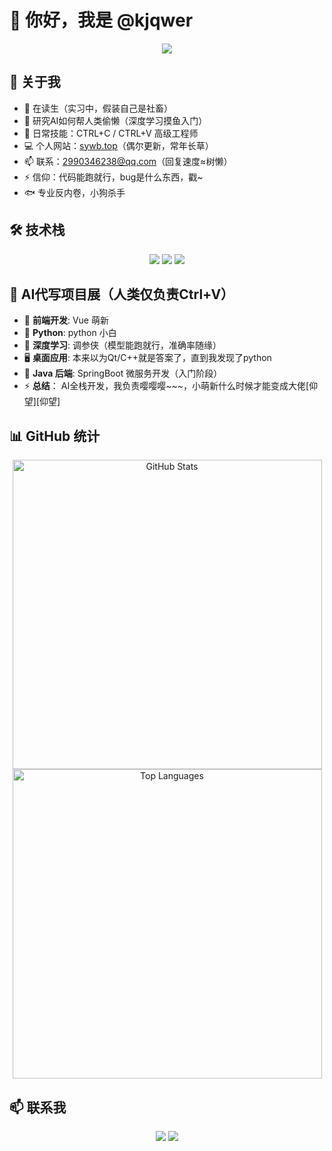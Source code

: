 # 👋 你好，我是 @kjqwer

<div align="center">
  <img src="https://readme-typing-svg.herokuapp.com/?lines=欢迎来到我的GitHub主页;GitHub+养生玩家;深度学习？在学了在学了（进度+0.1%）&font=Fira%20Code&center=true&width=440&height=45&color=f75c7e&vCenter=true&size=22">
</div>

## 🚀 关于我

- 🏫 在读生（实习中，假装自己是社畜）
- 🔭 研究AI如何帮人类偷懒（深度学习摸鱼入门）
- 🌱 日常技能：CTRL+C / CTRL+V 高级工程师
- 💻 个人网站：[sywb.top](https://sywb.top)（偶尔更新，常年长草）
- 📫 联系：2990346238@qq.com（回复速度≈树懒）
- ⚡ 信仰：代码能跑就行，bug是什么东西，戳~
- 🐟 专业反内卷，小狗杀手

## 🛠️ 技术栈

<div align="center">
  <img src="https://img.shields.io/badge/-Vue.js-4FC08D?style=for-the-badge&logo=vue.js&logoColor=white" />
  <img src="https://img.shields.io/badge/-Python-3776AB?style=for-the-badge&logo=python&logoColor=white" />
  <img src="https://img.shields.io/badge/-JavaScript-F7DF1E?style=for-the-badge&logo=javascript&logoColor=black" />
</div>

## 💼 AI代写项目展（人类仅负责Ctrl+V）

- 🌟 **前端开发**: Vue 萌新
- 🐍 **Python**: python 小白
- 🧠 **深度学习**: 调参侠（模型能跑就行，准确率随缘）
- 🖥️ **桌面应用**: 本来以为Qt/C++就是答案了，直到我发现了python 
- 🍃 **Java 后端**: SpringBoot 微服务开发（入门阶段）
- ⚡ **总结**： AI全栈开发，我负责嘤嘤嘤~~~，小萌新什么时候才能变成大佬[仰望][仰望]

## 📊 GitHub 统计

<div align="center">
  <img src="https://github-readme-stats.vercel.app/api?username=kjqwer&show_icons=true&theme=tokyonight&hide_border=true&count_private=true" alt="GitHub Stats" width="495" />
</div>

<div align="center">
  <img src="https://github-readme-stats.vercel.app/api/top-langs/?username=kjqwer&layout=compact&theme=tokyonight&hide_border=true&langs_count=8" alt="Top Languages" width="495" />
</div>

## 📫 联系我

<div align="center">
  <a href="mailto:2990346238@qq.com"><img src="https://img.shields.io/badge/-QQ邮箱-EB1923?style=for-the-badge&logo=tencent-qq&logoColor=white" /></a>
  <a href="https://sywb.top"><img src="https://img.shields.io/badge/-个人网站-4285F4?style=for-the-badge&logo=google-chrome&logoColor=white" /></a>
</div>

<!-- <div align="center">
  <img src="https://komarev.com/ghpvc/?username=kjqwer&color=blueviolet&style=for-the-badge" alt="Profile views" />
</div>

<div align="center">
  <img src="https://github-profile-trophy.vercel.app/?username=kjqwer&theme=nord&column=7" alt="trophy" />
</div> -->

